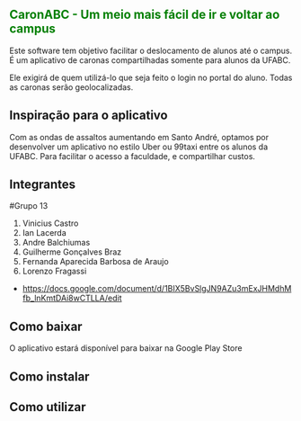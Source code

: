  <h2 style="color: green">CaronABC - Um meio mais fácil de ir e voltar  ao campus</h2>

Este software tem objetivo facilitar o deslocamento de alunos até o campus. É um aplicativo de caronas compartilhadas somente para alunos da UFABC.

Ele exigirá de quem utilizá-lo que seja feito o login no portal do aluno. Todas as caronas serão geolocalizadas.


<h2>Inspiração para o aplicativo</h2>

Com as ondas de assaltos aumentando em Santo André, optamos por desenvolver um aplicativo no estilo Uber ou 99taxi entre os alunos da UFABC. Para facilitar
o acesso a faculdade, e compartilhar custos.

<h2>Integrantes</h2>

#Grupo 13
1. Vinicius Castro
1. Ian Lacerda
1. Andre Balchiumas
1. Guilherme Gonçalves Braz
1. Fernanda Aparecida Barbosa de Araujo
1. Lorenzo Fragassi

* https://docs.google.com/document/d/1BIX5BvSlgJN9AZu3mExJHMdhMfb_lnKmtDAi8wCTLLA/edit


<h2>Como baixar</h2>

O aplicativo estará disponível para baixar na Google Play Store

<h2>Como instalar</h2>

<h2>Como utilizar</h2>
